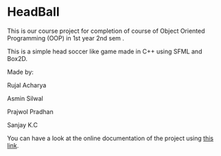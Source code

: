 # HeadBall
This is our course project for completion of course of Object Oriented Programming (OOP) in 1st year 2nd sem .

This is a simple head soccer like game made in C++ using SFML and Box2D.


Made by:

Rujal Acharya

Asmin Silwal

Prajwol Pradhan

Sanjay K.C


You can have a look at the online documentation of the project using [this link](https://rujalacharya.github.io/HeadBall/).
